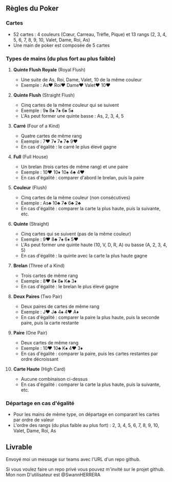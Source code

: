 ## Règles du Poker

### Cartes
- 52 cartes : 4 couleurs (Cœur, Carreau, Trèfle, Pique) et 13 rangs (2, 3, 4, 5, 6, 7, 8, 9, 10, Valet, Dame, Roi, As)
- Une main de poker est composée de 5 cartes

### Types de mains (du plus fort au plus faible)

1. **Quinte Flush Royale** (Royal Flush)
   - Une suite de As, Roi, Dame, Valet, 10 de la même couleur
   - Exemple : As♥ Roi♥ Dame♥ Valet♥ 10♥

2. **Quinte Flush** (Straight Flush)
   - Cinq cartes de la même couleur qui se suivent
   - Exemple : 9♠ 8♠ 7♠ 6♠ 5♠
   - L'As peut former une quinte basse : As, 2, 3, 4, 5

3. **Carré** (Four of a Kind)
   - Quatre cartes de même rang
   - Exemple : 7♥ 7♦ 7♠ 7♣ 9♥
   - En cas d'égalité : le carré le plus élevé gagne

4. **Full** (Full House)
   - Un brelan (trois cartes de même rang) et une paire
   - Exemple : 10♥ 10♦ 10♠ 4♣ 4♥
   - En cas d'égalité : comparer d'abord le brelan, puis la paire

5. **Couleur** (Flush)
   - Cinq cartes de la même couleur (non consécutives)
   - Exemple : As♣ 10♣ 7♣ 6♣ 2♣
   - En cas d'égalité : comparer la carte la plus haute, puis la suivante, etc.

6. **Quinte** (Straight)
   - Cinq cartes qui se suivent (pas de la même couleur)
   - Exemple : 9♥ 8♣ 7♠ 6♦ 5♥
   - L'As peut former une quinte haute (10, V, D, R, A) ou basse (A, 2, 3, 4, 5)
   - En cas d'égalité : la quinte avec la carte la plus haute gagne

7. **Brelan** (Three of a Kind)
   - Trois cartes de même rang
   - Exemple : 8♥ 8♦ 8♠ K♣ 3♦
   - En cas d'égalité : le brelan le plus élevé gagne

8. **Deux Paires** (Two Pair)
   - Deux paires de cartes de même rang
   - Exemple : J♥ J♣ 4♠ 4♥ A♦
   - En cas d'égalité : comparer la paire la plus haute, puis la seconde paire, puis la carte restante

9. **Paire** (One Pair)
   - Deux cartes de même rang
   - Exemple : 10♥ 10♣ K♠ 4♥ 3♦
   - En cas d'égalité : comparer la paire, puis les cartes restantes par ordre décroissant

10. **Carte Haute** (High Card)
    - Aucune combinaison ci-dessus
    - En cas d'égalité : comparer la carte la plus haute, puis la suivante, etc.

### Départage en cas d'égalité
- Pour les mains de même type, on départage en comparant les cartes par ordre de valeur
- L'ordre des rangs (du plus faible au plus fort) : 2, 3, 4, 5, 6, 7, 8, 9, 10, Valet, Dame, Roi, As


## Livrable

Envoyé moi un message sur teams avec l'URL d'un repo github.

Si vous voulez faire un repo privé vous pouvez m'invité sur le projet github.
Mon nom D'utilisateur est @SwannHERRERA

 
